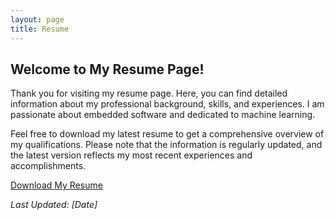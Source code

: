 ```yaml
---
layout: page
title: Resume
---
```


## Welcome to My Resume Page!

Thank you for visiting my resume page. Here, you can find detailed information about my professional background, skills, and experiences. I am passionate about embedded software and dedicated to machine learning.

Feel free to download my latest resume to get a comprehensive overview of my qualifications. Please note that the information is regularly updated, and the latest version reflects my most recent experiences and accomplishments.

[Download My Resume](/path/to/your/resume.pdf)

_Last Updated: [Date]_
